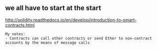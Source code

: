 ## we all have to start at the start


http://solidity.readthedocs.io/en/develop/introduction-to-smart-contracts.html


```
My notes:
- Contracts can call other contracts or send Ether to non-contract accounts by the means of message calls

```